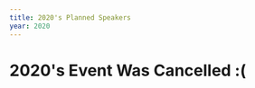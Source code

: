 ```yaml
---
title: 2020's Planned Speakers
year: 2020
---
```


# 2020's Event Was Cancelled :(

<div class="icon-hr"></div>
<br>